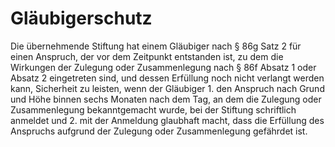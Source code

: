 # Gläubigerschutz

Die übernehmende Stiftung hat einem Gläubiger nach § 86g Satz 2 für einen Anspruch, der vor dem Zeitpunkt entstanden ist, zu dem die Wirkungen der Zulegung oder Zusammenlegung nach § 86f Absatz 1 oder Absatz 2 eingetreten sind, und dessen Erfüllung noch nicht verlangt werden kann, Sicherheit zu leisten, wenn der Gläubiger  1.
 den Anspruch nach Grund und Höhe binnen sechs Monaten nach dem Tag, an dem die Zulegung oder Zusammenlegung bekanntgemacht wurde, bei der Stiftung schriftlich anmeldet und
 2.
 mit der Anmeldung glaubhaft macht, dass die Erfüllung des Anspruchs aufgrund der Zulegung oder Zusammenlegung gefährdet ist.
 

